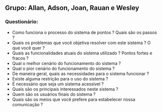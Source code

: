 ## Grupo: Allan, Adson, Joan, Rauan e Wesley

### Questionário:

- Como funciona o processo do sistema de pontos ? Quais são os passos ?
- Quais os problemas que você objetiva resolver com este sistema ? O que você quer ?
- Quais as funcionalidades atuais do sistema utilizado ? Pontos fortes e fracos ?
- Qual o melhor cenário do funcionamento do sistema ?
- Qual o pior cenário do funcionamento do sistema ?
- De maneira geral, quais as necessidades para o sistema funcionar ?
- Existe alguma restrição para o uso do sistema ?
- É necessário que seja um sistema acessível ?
- Quais são os principais interessados neste sistema ?
- Quem são os usuários finais do sistema ?
- Quais são os meios que você prefere para estabelecer nossa comunicação ?
